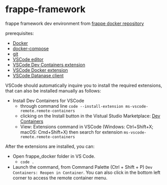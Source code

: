 # frappe-framework
frappe framework dev environment from [frappe docker repository](https://github.com/frappe/frappe_docker)

prerequisites:
 - [Docker](https://docs.docker.com/get-docker/)
 - [docker-compose](https://docs.docker.com/compose/)
 - [git](https://docs.github.com/en/get-started/getting-started-with-git/set-up-git)
 - [VSCode editor](https://code.visualstudio.com/download)
 - [VSCode Dev Containers extension](https://marketplace.visualstudio.com/items?itemName=ms-vscode-remote.remote-containers)
 - [VSCode Docker extension](https://marketplace.visualstudio.com/items?itemName=ms-azuretools.vscode-docker)
 - [VSCode Datanase client](https://marketplace.visualstudio.com/items?itemName=cweijan.vscode-database-client2)


VSCode should automatically inquire you to install the required extensions, that can also be installed manually as follows:

- Install Dev Containers for VSCode
  - through command line `code --install-extension ms-vscode-remote.remote-containers`
  - clicking on the Install button in the Vistual Studio Marketplace: [Dev Containers](https://marketplace.visualstudio.com/items?itemName=ms-vscode-remote.remote-containers)
  - View: Extensions command in VSCode (Windows: Ctrl+Shift+X; macOS: Cmd+Shift+X) then search for extension `ms-vscode-remote.remote-containers`

After the extensions are installed, you can:

- Open frappe_docker folder in VS Code.
  - `code .`
- Launch the command, from Command Palette (Ctrl + Shift + P) `Dev Containers: Reopen in Container`. You can also click in the bottom left corner to access the remote container menu.



